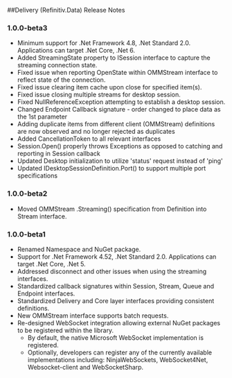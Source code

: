 ﻿
##Delivery (Refinitiv.Data) Release Notes

### 1.0.0-beta3
- Minimum support for .Net Framework 4.8, .Net Standard 2.0.  Applications can target .Net Core, .Net 6.
- Added StreamingState property to ISession interface to capture the streaming connection state.
- Fixed issue when reporting OpenState within OMMStream interface to reflect state of the connection.
- Fixed issue clearing item cache upon close for specified item(s).
- Fixed issue closing multiple streams for desktop session.
- Fixed NullReferenceException attempting to establish a desktop session.
- Changed Endpoint Callback signature - order changed to place data as the 1st parameter
- Adding duplicate items from different client (OMMStream) definitions are now observed and no longer rejected as duplicates
- Added CancellationToken to all relevant interfaces
- Session.Open() properly throws Exceptions as opposed to catching and reporting in Session callback
- Updated Desktop initialization to utilize 'status' request instead of 'ping'
- Updated IDesktopSessionDefinition.Port() to support multiple port specifications

### 1.0.0-beta2
- Moved OMMStream .Streaming() specification from Definition into Stream interface.

### 1.0.0-beta1
- Renamed Namespace and NuGet package.
- Support for .Net Framework 4.52, .Net Standard 2.0.  Applications can target .Net Core, .Net 5.
- Addressed disconnect and other issues when using the streaming interfaces.
- Standardized callback signatures within Session, Stream, Queue and Endpoint interfaces.
- Standardized Delivery and Core layer interfaces providing consistent definitions.
- New OMMStream interface supports batch requests.
- Re-designed WebSocket integration allowing external NuGet packages to be registered within the library.  
  - By default, the native Microsoft WebSocket implementation is registered.
  - Optionally, developers can register any of the currently available implementations including: NinjaWebSockets, WebSocket4Net, Websocket-client and WebSocketSharp.